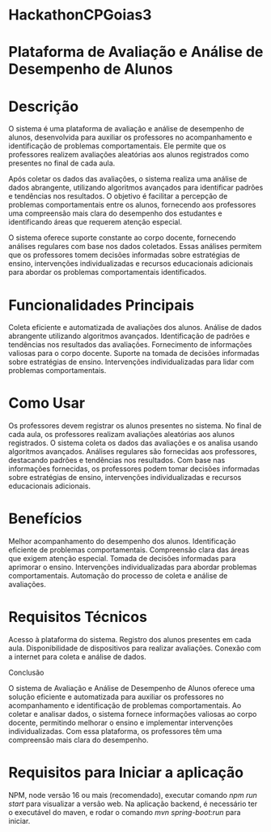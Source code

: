 # HackathonCPGoias3

# Plataforma de Avaliação e Análise de Desempenho de Alunos

# Descrição

O sistema é uma plataforma de avaliação e análise de desempenho de alunos, desenvolvida para auxiliar os professores no acompanhamento e identificação de problemas comportamentais. Ele permite que os professores realizem avaliações aleatórias aos alunos registrados como presentes no final de cada aula.

Após coletar os dados das avaliações, o sistema realiza uma análise de dados abrangente, utilizando algoritmos avançados para identificar padrões e tendências nos resultados. O objetivo é facilitar a percepção de problemas comportamentais entre os alunos, fornecendo aos professores uma compreensão mais clara do desempenho dos estudantes e identificando áreas que requerem atenção especial.

O sistema oferece suporte constante ao corpo docente, fornecendo análises regulares com base nos dados coletados. Essas análises permitem que os professores tomem decisões informadas sobre estratégias de ensino, intervenções individualizadas e recursos educacionais adicionais para abordar os problemas comportamentais identificados.

# Funcionalidades Principais

Coleta eficiente e automatizada de avaliações dos alunos.
Análise de dados abrangente utilizando algoritmos avançados.
Identificação de padrões e tendências nos resultados das avaliações.
Fornecimento de informações valiosas para o corpo docente.
Suporte na tomada de decisões informadas sobre estratégias de ensino.
Intervenções individualizadas para lidar com problemas comportamentais.

# Como Usar

Os professores devem registrar os alunos presentes no sistema.
No final de cada aula, os professores realizam avaliações aleatórias aos alunos registrados.
O sistema coleta os dados das avaliações e os analisa usando algoritmos avançados.
Análises regulares são fornecidas aos professores, destacando padrões e tendências nos resultados.
Com base nas informações fornecidas, os professores podem tomar decisões informadas sobre estratégias de ensino, intervenções individualizadas e recursos educacionais adicionais.

# Benefícios

Melhor acompanhamento do desempenho dos alunos.
Identificação eficiente de problemas comportamentais.
Compreensão clara das áreas que exigem atenção especial.
Tomada de decisões informadas para aprimorar o ensino.
Intervenções individualizadas para abordar problemas comportamentais.
Automação do processo de coleta e análise de avaliações.

# Requisitos Técnicos

Acesso à plataforma do sistema.
Registro dos alunos presentes em cada aula.
Disponibilidade de dispositivos para realizar avaliações.
Conexão com a internet para coleta e análise de dados.

Conclusão

O sistema de Avaliação e Análise de Desempenho de Alunos oferece uma solução eficiente e automatizada para auxiliar os professores no acompanhamento e identificação de problemas comportamentais. Ao coletar e analisar dados, o sistema fornece informações valiosas ao corpo docente, permitindo melhorar o ensino e implementar intervenções individualizadas. Com essa plataforma, os professores têm uma compreensão mais clara do desempenho.

# Requisitos para Iniciar a aplicação

NPM, node versão 16 ou mais (recomendado), executar comando _npm run start_ para visualizar a versão web. Na aplicação backend, é necessário ter o executável do maven, e rodar o comando _mvn spring-boot:run_ para iniciar.
